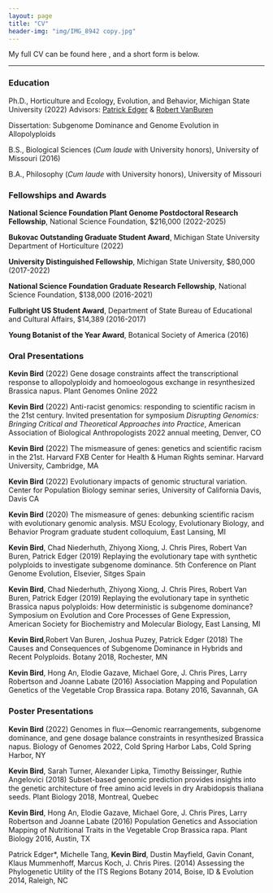 ```yaml
---
layout: page
title: "CV"
header-img: "img/IMG_8942 copy.jpg"
---
```


My full CV can be found here <a href="/CV/Bird_CV_Jan_2023.pdf" target="_blank"><i class="fa fa-file-text fa-md"></i></a>, and a short form is below.  

___

### Education  

Ph.D., Horticulture and Ecology, Evolution, and Behavior, Michigan State University (2022) Advisors: [Patrick Edger](https://www.polyploidy.msu.edu) & [Robert VanBuren](https://www.vanburenlab.org/) 

Dissertation: Subgenome Dominance and Genome Evolution in Allopolyploids

B.S., Biological Sciences (*Cum laude* with University honors), University of Missouri    (2016)  

B.A., Philosophy (*Cum laude* with University honors), University of Missouri
  

### Fellowships and Awards
**National Science Foundation Plant Genome Postdoctoral Research Fellowship**, National Science Foundation, $216,000 (2022-2025)

**Bukovac Outstanding Graduate Student Award**, Michigan State University Department of Horticulture (2022)

**University Distinguished Fellowship**, Michigan State University, $80,000 (2017-2022)

**National Science Foundation Graduate Research Fellowship**, National Science Foundation, $138,000 (2016-2021)

**Fulbright US Student Award**, Department of State Bureau of Educational and Cultural Affairs, $14,389 (2016-2017)

**Young Botanist of the Year Award**, Botanical Society of America (2016)




### Oral Presentations

__Kevin Bird__ (2022) Gene dosage constraints affect the transcriptional response to allopolyploidy and homoeologous exchange in resynthesized Brassica napus. Plant Genomes Online 2022

__Kevin Bird__ (2022) Anti-racist genomics: responding to scientific racism in the 21st century. Invited presentation for symposium *Disrupting Genomics: Bringing Critical and Theoretical Approaches into Practice*, American Association of Biological Anthropologists 2022 annual meeting, Denver, CO

__Kevin Bird__ (2022) The mismeasure of genes: genetics and scientific racism in the 21st. Harvard FXB Center for Health & Human Rights seminar. Harvard University, Cambridge, MA

__Kevin Bird__ (2022) Evolutionary impacts of genomic structural variation. Center for Population Biology seminar series, University of California Davis, Davis CA
 
__Kevin Bird__ (2020) The mismeasure of genes: debunking scientific racism with evolutionary genomic analysis. MSU Ecology, Evolutionary Biology, and Behavior Program graduate student colloquium, East Lansing, MI

__Kevin Bird__, Chad Niederhuth, Zhiyong Xiong, J. Chris Pires, Robert Van Buren, Patrick Edger (2019)
Replaying the evolutionary tape with synthetic polyploids to investigate subgenome dominance. 5th Conference on Plant Genome Evolution, Elsevier, Sitges Spain 

__Kevin Bird__, Chad Niederhuth, Zhiyong Xiong, J. Chris Pires, Robert Van Buren, Patrick Edger (2019)
Replaying the evolutionary tape in synthetic Brassica napus polyploids: How deterministic is subgenome dominance?  Symposium on Evolution and Core Processes of Gene Expression, American Society for Biochemistry and Molecular Biology, East Lansing, MI

__Kevin Bird__,Robert Van Buren, Joshua Puzey, Patrick Edger (2018)
The Causes and Consequences of Subgenome Dominance in Hybrids and Recent Polyploids. Botany 2018, Rochester, MN

__Kevin Bird__, Hong An, Elodie Gazave, Michael Gore, J. Chris Pires, Larry Robertson and Joanne Labate (2016)
Association Mapping and Population Genetics of the Vegetable Crop Brassica rapa. Botany 2016, Savannah, GA


### Poster Presentations

__Kevin Bird__ (2022) Genomes in flux—Genomic rearrangements, subgenome dominance, and gene dosage balance constraints in resynthesized Brassica napus. Biology of Genomes 2022, Cold Spring Harbor Labs, Cold Spring Harbor, NY

__Kevin Bird__, Sarah Turner, Alexander Lipka, Timothy Beissinger, Ruthie Angelovici (2018)
Subset-based genomic prediction provides insights into the genetic architecture of free amino acid levels in dry Arabidopsis thaliana seeds. Plant Biology 2018, Montreal, Quebec

__Kevin Bird__, Hong An, Elodie Gazave, Michael Gore, J. Chris Pires, Larry Robertson and Joanne Labate (2016)
Population Genetics and Association Mapping of Nutritional Traits in the Vegetable Crop Brassica rapa. Plant Biology 2016, Austin, TX

Patrick Edger*, Michelle Tang, __Kevin Bird__, Dustin Mayfield, Gavin Conant, Klaus Mummenhoff, Marcus Koch, J. Chris Pires. (2014)
Assessing the Phylogenetic Utility of the ITS Regions Botany 2014, Boise, ID & Evolution 2014, Raleigh, NC

